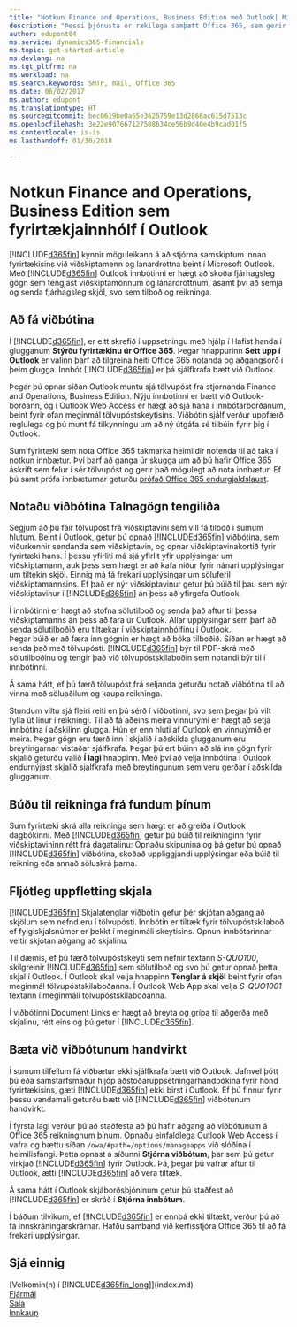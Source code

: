 ```yaml
---
title: "Notkun Finance and Operations, Business Edition með Outlook| Microsoft Docs"
description: "Þessi þjónusta er rækilega samþætt Office 365, sem gerir þér kleift að stjórna öllum fyrirtækja- og tölvupóstsamskiptum við viðskiptamenn og lánardrottna í Outlook."
author: edupont04
ms.service: dynamics365-financials
ms.topic: get-started-article
ms.devlang: na
ms.tgt_pltfrm: na
ms.workload: na
ms.search.keywords: SMTP, mail, Office 365
ms.date: 06/02/2017
ms.author: edupont
ms.translationtype: HT
ms.sourcegitcommit: bec0619be0a65e3625759e13d2866ac615d7513c
ms.openlocfilehash: 3e22e907667127508634ce56b9d40e4b9cad01f5
ms.contentlocale: is-is
ms.lasthandoff: 01/30/2018

---
```

# <a name="using-finance-and-operations-business-edition-as-your-business-inbox-in-outlook"></a>Notkun Finance and Operations, Business Edition sem fyrirtækjainnhólf í Outlook
[!INCLUDE[d365fin](includes/d365fin_md.md)]  kynnir möguleikann á að stjórna samskiptum innan fyrirtækisins við viðskiptamenn og lánardrottna beint í Microsoft Outlook. Með [!INCLUDE[d365fin](includes/d365fin_md.md)] Outlook innbótinni er hægt að skoða fjárhagsleg gögn sem tengjast viðskiptamönnum og lánardrottnum, ásamt því að semja og senda fjárhagsleg skjöl, svo sem tilboð og reikninga.  

## <a name="getting-the-add-in"></a>Að fá viðbótina
Í [!INCLUDE[d365fin](includes/d365fin_md.md)], er eitt skrefið í uppsetningu með hjálp í Hafist handa í glugganum **Stýrðu fyrirtækinu úr Office 365**. Þegar hnappurinn **Sett upp í Outlook** er valinn þarf að tilgreina heiti Office 365 notanda og aðgangsorð í þeim glugga. Innbót [!INCLUDE[d365fin](includes/d365fin_md.md)] er þá sjálfkrafa bætt við Outlook.  

Þegar þú opnar síðan Outlook muntu sjá tölvupóst frá stjórnanda Finance and Operations, Business Edition. Nýju innbótinni er bætt við Outlook-borðann, og í Outlook Web Access er hægt að sjá hana í innbótarborðanum, beint fyrir ofan meginmál tölvupóstskeytisins. Viðbótin sjálf verður uppfærð reglulega og þú munt fá tilkynningu um að ný útgáfa sé tilbúin fyrir þig í Outlook.  

Sum fyrirtæki sem nota Office 365 takmarka heimildir notenda til að taka í notkun innbætur. Því þarf að ganga úr skugga um að þú hafir Office 365 áskrift sem felur í sér tölvupóst og gerir það mögulegt að nota innbætur. Ef þú samt prófa innbæturnar geturðu [prófað Office 365 endurgjaldslaust](https://products.office.com/try).  

## <a name="using-the-contact-insights-add-in"></a>Notaðu viðbótina Talnagögn tengiliða
Segjum að þú fáir tölvupóst frá viðskiptavini sem vill fá tilboð í sumum hlutum. Beint í Outlook, getur þú opnað [!INCLUDE[d365fin](includes/d365fin_md.md)] viðbótina, sem viðurkennir sendanda sem viðskiptavin, og opnar viðskiptavinakortið fyrir fyrirtæki hans. Í þessu yfirliti má sjá yfirlit yfir upplýsingar um viðskiptamann, auk þess sem hægt er að kafa niður fyrir nánari upplýsingar um tiltekin skjöl. Einnig má fá frekari upplýsingar um söluferil viðskiptamannsins. Ef það er nýr viðskiptavinur getur þú búið til þau sem nýr viðskiptavinur í [!INCLUDE[d365fin](includes/d365fin_md.md)] án þess að yfirgefa Outlook.  

Í innbótinni er hægt að stofna sölutilboð og senda það aftur til þessa viðskiptamanns án þess að fara úr Outlook. Allar upplýsingar sem þarf að senda sölutilboðið eru tiltækar í viðskiptainnhólfinu í Outlook.  
Þegar búið er að færa inn gögnin er hægt að bóka tilboðið. Síðan er hægt að senda það með tölvupósti. [!INCLUDE[d365fin](includes/d365fin_md.md)] býr til PDF-skrá með sölutilboðinu og tengir það við tölvupóstskilaboðin sem notandi býr til í innbótinni.  

Á sama hátt, ef þú færð tölvupóst frá seljanda geturðu notað viðbótina til að vinna með söluaðilum og kaupa reikninga.  

Stundum viltu sjá fleiri reiti en þú sérð í viðbótinni, svo sem þegar þú vilt fylla út línur í reikningi. Til að fá aðeins meira vinnurými er hægt að setja innbótina í aðskilinn glugga. Hún er enn hluti af Outlook en vinnuýmið er meira. Þegar gögn eru færð inn í skjalið í aðskilda glugganum eru breytingarnar vistaðar sjálfkrafa. Þegar þú ert búinn að slá inn gögn fyrir skjalið geturðu valið **Í lagi** hnappinn. Með því að velja innbótina í Outlook endurnýjast skjalið sjálfkrafa með breytingunum sem veru gerðar í aðskilda glugganum.  

## <a name="creating-invoices-from-your-meeting-appointments"></a>Búðu til reikninga frá fundum þínum
Sum fyrirtæki skrá alla reikninga sem hægt er að greiða í Outlook dagbókinni. Með [!INCLUDE[d365fin](includes/d365fin_md.md)] getur þú búið til reikninginn fyrir viðskiptavininn rétt frá dagatalinu: Opnaðu skipunina og þá getur þú opnað [!INCLUDE[d365fin](includes/d365fin_md.md)] viðbótina, skoðað uppliggjandi upplýsingar eða búið til reikning eða annað söluskrá þarna.  

## <a name="doing-quick-document-lookup"></a>Fljótleg uppfletting skjala
[!INCLUDE[d365fin](includes/d365fin_md.md)] Skjalatenglar viðbótin gefur þér skjótan aðgang að skjölum sem nefnd eru í tölvupósti. Innbótin er tiltæk fyrir tölvupóstskilaboð ef fylgiskjalsnúmer er þekkt í meginmáli skeytisins. Opnun innbótarinnar veitir skjótan aðgang að skjalinu.  

Til dæmis, ef þú færð tölvupóstskeyti sem nefnir textann *S-QUO100*, skilgreinir [!INCLUDE[d365fin](includes/d365fin_md.md)] sem sölutilboð og svo þú getur opnað þetta skjal í Outlook. Í Outlook skal velja hnappinn **Tenglar á skjöl** beint fyrir ofan meginmál tölvupóstskilaboðanna. Í Outlook Web App skal velja *S-QUO1001* textann í meginmáli tölvupóstskilaboðanna.  

Í viðbótinni Document Links er hægt að breyta og grípa til aðgerða með skjalinu, rétt eins og þú getur í [!INCLUDE[d365fin](includes/d365fin_md.md)].

## <a name="adding-the-add-ins-manually"></a>Bæta við viðbótunum handvirkt
Í sumum tilfellum fá viðbætur ekki sjálfkrafa bætt við Outlook. Jafnvel þótt þú eða samstarfsmaður hljóp aðstoðaruppsetningarhandbókina fyrir hönd fyrirtækisins, gæti [!INCLUDE[d365fin](includes/d365fin_md.md)] ekki birst í Outlook. Ef þú finnur fyrir þessu vandamáli geturðu bætt við [!INCLUDE[d365fin](includes/d365fin_md.md)] viðbótunum handvirkt.  

Í fyrsta lagi verður þú að staðfesta að þú hafir aðgang að viðbótunum á Office 365 reikningnum þínum. Opnaðu einfaldlega Outlook Web Access í vafra og bættu síðan `/owa/#path=/options/manageapps` við slóðina í heimilisfangi. Þetta opnast á síðunni **Stjórna viðbótum**, þar sem þú getur virkjað [!INCLUDE[d365fin](includes/d365fin_md.md)] fyrir Outlook. Þá, þegar þú vafrar aftur til Outlook, ætti [!INCLUDE[d365fin](includes/d365fin_md.md)] að vera tiltæk.  

Á sama hátt í Outlook skjáborðsþjóninum getur þú staðfest að [!INCLUDE[d365fin](includes/d365fin_md.md)] er skráð í **Stjórna innbótum**.  

Í báðum tilvikum, ef [!INCLUDE[d365fin](includes/d365fin_md.md)] er ennþá ekki tiltækt, verður þú að fá innskráningarskrárnar. Hafðu samband við kerfisstjóra Office 365 til að fá frekari upplýsingar.

## <a name="see-also"></a>Sjá einnig
[Velkomin(n) í [!INCLUDE[d365fin_long](includes/d365fin_long_md.md)]](index.md)  
[Fjármál](finance.md)  
[Sala](sales-manage-sales.md)  
[Innkaup](purchasing-manage-purchasing.md)  

